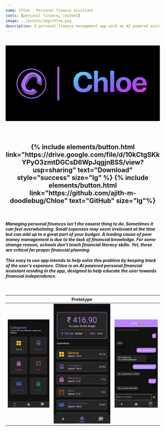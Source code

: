 ```yaml
---
name: Chloe - Personal finance assistant
tools: [personal finance, chatbot]
image: ../assets/img/chloe.png
description: A personal finance management app with an AI powered assistant designed to help educate the user towards financial independence.
---
```


<h1 align="center">
<img src="../assets/img/chloe.png"/>
</h1><br>

<h2 align="center">
{% include elements/button.html link="https://drive.google.com/file/d/10kCtgSKkYPyO3zmtDGCsD6WpJqgjnBSS/view?usp=sharing" text="Download" style="success" size="lg" %}
{% include elements/button.html link="https://github.com/ajith-m-doodlebug/Chloe" text="GitHub" size="lg"%}
</h2>
<br>
<h5>
Managing personal finances isn’t the easiest thing to do. Sometimes it can feel overwhelming. Small expenses may seem irrelevant at the time but can add up to a great part of your budget. A leading cause of poor money management is due to the lack of financial knowledge. For some strange reason, schools don't teach financial literacy skills. Yet, these are critical for proper financial planning.
<br><br>
This easy to use app intends to help solve this problem by keeping track of the user’s expenses. Chloe is an AI powered personal financial assistant residing in the app, designed to help educate the user towards financial independence.

</h5>
<br>

|                                                                                               |                                           Prototype                                           |                                                                                               |
| :-------------------------------------------------------------------------------------------: | :-------------------------------------------------------------------------------------------: | :-------------------------------------------------------------------------------------------: |
| ![screen1](https://raw.githubusercontent.com/ajith-m-doodlebug/Chloe/main/assets/screen1.jpg) | ![screen2](https://raw.githubusercontent.com/ajith-m-doodlebug/Chloe/main/assets/screen2.jpg) | ![screen3](https://raw.githubusercontent.com/ajith-m-doodlebug/Chloe/main/assets/screen3.jpg) |
